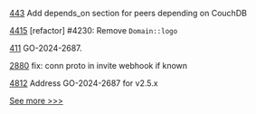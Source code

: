 
[443](https://github.com/hyperledger-labs/fablo/pull/443) Add depends_on section for peers depending on CouchDB

[4415](https://github.com/hyperledger/iroha/pull/4415) [refactor] #4230: Remove `Domain::logo`

[411](https://github.com/hyperledger/fabric-ca/pull/411) GO-2024-2687.

[2880](https://github.com/hyperledger/aries-cloudagent-python/pull/2880) fix: conn proto in invite webhook if known

[4812](https://github.com/hyperledger/fabric/pull/4812) Address GO-2024-2687 for v2.5.x


[See more >>>](https://start-here.hyperledger.org/pull-requests)
